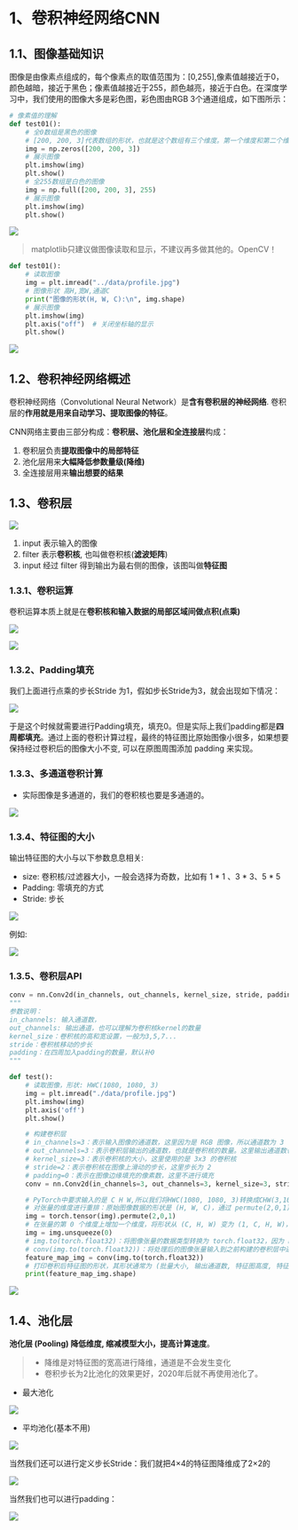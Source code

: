 # 1、卷积神经网络CNN

## 1.1、图像基础知识

图像是由像素点组成的，每个像素点的取值范围为：[0,255],像素值越接近于0，颜色越暗，接近于黑色；像素值越接近于255，颜色越亮，接近于白色。在深度学习中，我们使用的图像大多是彩色图，彩色图由RGB 3个通道组成，如下图所示：

```python
# 像素值的理解
def test01():
    # 全0数组是黑色的图像
    # [200, 200, 3]代表数组的形状，也就是这个数组有三个维度。第一个维度和第二个维度的大小都是 200，第三个维度的大小是 3。在图像领域，前两个维度分别代表图像的高度和宽度，而第三个维度代表颜色通道（红、绿、蓝）
    img = np.zeros([200, 200, 3])
    # 展示图像
    plt.imshow(img)
    plt.show()
    # 全255数组是白色的图像
    img = np.full([200, 200, 3], 255)
    # 展示图像
    plt.imshow(img)
    plt.show()
```

![](黑马卷积神经网络CNN(五).assets/1.png)

> matplotlib只建议做图像读取和显示，不建议再多做其他的。OpenCV！

```python
def test01():
    # 读取图像
    img = plt.imread("../data/profile.jpg")
    # 图像形状 高H,宽W,通道C
    print("图像的形状(H, W, C):\n", img.shape)
    # 展示图像
    plt.imshow(img)
    plt.axis("off")  # 关闭坐标轴的显示
    plt.show()
```

![](黑马卷积神经网络CNN(五).assets/2.png)

















## 1.2、卷积神经网络概述

卷积神经网络（Convolutional Neural Network）是**含有卷积层的神经网络**. 卷积层的**作用就是用来自动学习、提取图像的特征**。

CNN网络主要由三部分构成：**卷积层、池化层和全连接层**构成：

1. 卷积层负责**提取图像中的局部特征**
2. 池化层用来**大幅降低参数量级(降维)**
3. 全连接层用来**输出想要的结果**





## 1.3、卷积层

![](黑马卷积神经网络CNN(五).assets/3.png)

1. input 表示输入的图像
2. filter 表示**卷积核**, 也叫做卷积核(**滤波矩阵**)
3. input 经过 filter 得到输出为最右侧的图像，该图叫做**特征图**



### 1.3.1、卷积运算

卷积运算本质上就是在**卷积核和输入数据的局部区域间做点积(点乘)**

![](黑马卷积神经网络CNN(五).assets/4.png)



![](黑马卷积神经网络CNN(五).assets/5.png)





### 1.3.2、Padding填充

我们上面进行点乘的步长Stride 为1，假如步长Stride为3，就会出现如下情况：

![](黑马卷积神经网络CNN(五).assets/6.png)

于是这个时候就需要进行Padding填充，填充0。但是实际上我们padding都是**四周都填充**。通过上面的卷积计算过程，最终的特征图比原始图像小很多，如果想要保持经过卷积后的图像大小不变, 可以在原图周围添加 padding 来实现。



### 1.3.3、多通道卷积计算

- 实际图像是多通道的，我们的卷积核也要是多通道的。

![](黑马卷积神经网络CNN(五).assets/7.png)







### 1.3.4、特征图的大小

输出特征图的大小与以下参数息息相关:

- size: 卷积核/过滤器大小，一般会选择为奇数，比如有 1 * 1 、3 * 3、5 * 5
- Padding: 零填充的方式
- Stride: 步长

![](黑马卷积神经网络CNN(五).assets/8.png)



例如:

![](黑马卷积神经网络CNN(五).assets/9.png)







### 1.3.5、卷积层API

```python
conv = nn.Conv2d(in_channels, out_channels, kernel_size, stride, padding)
"""
参数说明：
in_channels: 输入通道数，
out_channels: 输出通道，也可以理解为卷积核kernel的数量
kernel_size：卷积核的高和宽设置，一般为3,5,7...
stride：卷积核移动的步长
padding：在四周加入padding的数量，默认补0
"""
```





```python
def test():
    # 读取图像，形状: HWC(1080, 1080, 3)
    img = plt.imread("./data/profile.jpg")
    plt.imshow(img)
    plt.axis('off')
    plt.show()

    # 构建卷积层
    # in_channels=3：表示输入图像的通道数，这里因为是 RGB 图像，所以通道数为 3
    # out_channels=3：表示卷积层输出的通道数，也就是卷积核的数量。这里输出通道数也设为 3
    # kernel_size=3：表示卷积核的大小，这里使用的是 3x3 的卷积核
    # stride=2：表示卷积核在图像上滑动的步长，这里步长为 2
    # padding=0：表示在图像边缘填充的像素数，这里不进行填充
    conv = nn.Conv2d(in_channels=3, out_channels=3, kernel_size=3, stride=2, padding=0)

    # PyTorch中要求输入的是 C H W,所以我们将HWC(1080, 1080, 3)转换成CHW(3,1080,1080)
    # 对张量的维度进行重排：原始图像数据的形状是 (H, W, C)，通过 permute(2,0,1) 将其转换为 (C, H, W) 的形状，以满足 PyTorch 中卷积层输入的要求
    img = torch.tensor(img).permute(2,0,1)
    # 在张量的第 0 个维度上增加一个维度，将形状从 (C, H, W) 变为 (1, C, H, W)，其中新增的第 0 个维度表示批量大小（这里批量大小为 1）
    img = img.unsqueeze(0)
    # img.to(torch.float32)：将图像张量的数据类型转换为 torch.float32，因为 PyTorch 中的卷积层通常要求输入数据为浮点类型
    # conv(img.to(torch.float32))：将处理后的图像张量输入到之前构建的卷积层中进行卷积操作，得到卷积后的特征图
    feature_map_img = conv(img.to(torch.float32))
    # 打印卷积后特征图的形状，其形状通常为 (批量大小, 输出通道数, 特征图高度, 特征图宽度)
    print(feature_map_img.shape)
```

![](黑马卷积神经网络CNN(五).assets/10.png)



## 1.4、池化层

**池化层 (Pooling) 降低维度, 缩减模型大小，提高计算速度**。

> - 降维是对特征图的宽高进行降维，通道是不会发生变化
> - 卷积步长为2比池化的效果更好，2020年后就不再使用池化了。

- 最大池化

![](黑马卷积神经网络CNN(五).assets/11.png)



- 平均池化(基本不用)

![](黑马卷积神经网络CNN(五).assets/12.png)



当然我们还可以进行定义步长Stride：我们就把4×4的特征图降维成了2×2的

![](黑马卷积神经网络CNN(五).assets/13.png)



当然我们也可以进行padding：

![](黑马卷积神经网络CNN(五).assets/14.png)







































